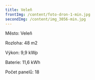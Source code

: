 ```yaml
---
title: Veleň
frontImg: /content/foto-dron-1-min.jpg
secondImg: /content/img_3056-min.jpg
---
```

Město: Veleň

Rozloha: 48 m2

Výkon: 9,9 kWp

Baterie: 11,6 kWh

Počet panelů: 18